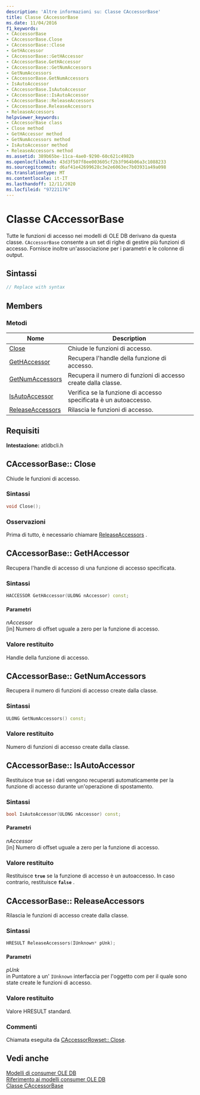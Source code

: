 ```yaml
---
description: 'Altre informazioni su: Classe CAccessorBase'
title: Classe CAccessorBase
ms.date: 11/04/2016
f1_keywords:
- CAccessorBase
- CAccessorBase.Close
- CAccessorBase::Close
- GetHAccessor
- CAccessorBase::GetHAccessor
- CAccessorBase.GetHAccessor
- CAccessorBase::GetNumAccessors
- GetNumAccessors
- CAccessorBase.GetNumAccessors
- IsAutoAccessor
- CAccessorBase.IsAutoAccessor
- CAccessorBase::IsAutoAccessor
- CAccessorBase::ReleaseAccessors
- CAccessorBase.ReleaseAccessors
- ReleaseAccessors
helpviewer_keywords:
- CAccessorBase class
- Close method
- GetHAccessor method
- GetNumAccessors method
- IsAutoAccessor method
- ReleaseAccessors method
ms.assetid: 389b65be-11ca-4ae0-9290-60c621c4982b
ms.openlocfilehash: 43d3f507f8ee003605cf2b3f964b06a3c1088233
ms.sourcegitcommit: d6af41e42699628c3e2e6063ec7b03931a49a098
ms.translationtype: MT
ms.contentlocale: it-IT
ms.lasthandoff: 12/11/2020
ms.locfileid: "97221176"
---
```

# <a name="caccessorbase-class"></a>Classe CAccessorBase

Tutte le funzioni di accesso nei modelli di OLE DB derivano da questa classe. `CAccessorBase` consente a un set di righe di gestire più funzioni di accesso. Fornisce inoltre un'associazione per i parametri e le colonne di output.

## <a name="syntax"></a>Sintassi

```cpp
// Replace with syntax
```

## <a name="members"></a>Members

### <a name="methods"></a>Metodi

| Nome | Description |
|--|--|
| [Close](#close) | Chiude le funzioni di accesso. |
| [GetHAccessor](#geth) | Recupera l'handle della funzione di accesso. |
| [GetNumAccessors](#getnum) | Recupera il numero di funzioni di accesso create dalla classe. |
| [IsAutoAccessor](#isauto) | Verifica se la funzione di accesso specificata è un autoaccesso. |
| [ReleaseAccessors](#release) | Rilascia le funzioni di accesso. |

## <a name="requirements"></a>Requisiti

**Intestazione:** atldbcli.h

## <a name="caccessorbaseclose"></a><a name="close"></a> CAccessorBase:: Close

Chiude le funzioni di accesso.

### <a name="syntax"></a>Sintassi

```cpp
void Close();
```

### <a name="remarks"></a>Osservazioni

Prima di tutto, è necessario chiamare [ReleaseAccessors](#release) .

## <a name="caccessorbasegethaccessor"></a><a name="geth"></a> CAccessorBase:: GetHAccessor

Recupera l'handle di accesso di una funzione di accesso specificata.

### <a name="syntax"></a>Sintassi

```cpp
HACCESSOR GetHAccessor(ULONG nAccessor) const;
```

#### <a name="parameters"></a>Parametri

*nAccessor*<br/>
[in] Numero di offset uguale a zero per la funzione di accesso.

### <a name="return-value"></a>Valore restituito

Handle della funzione di accesso.

## <a name="caccessorbasegetnumaccessors"></a><a name="getnum"></a> CAccessorBase:: GetNumAccessors

Recupera il numero di funzioni di accesso create dalla classe.

### <a name="syntax"></a>Sintassi

```cpp
ULONG GetNumAccessors() const;
```

### <a name="return-value"></a>Valore restituito

Numero di funzioni di accesso create dalla classe.

## <a name="caccessorbaseisautoaccessor"></a><a name="isauto"></a> CAccessorBase:: IsAutoAccessor

Restituisce true se i dati vengono recuperati automaticamente per la funzione di accesso durante un'operazione di spostamento.

### <a name="syntax"></a>Sintassi

```cpp
bool IsAutoAccessor(ULONG nAccessor) const;
```

#### <a name="parameters"></a>Parametri

*nAccessor*<br/>
[in] Numero di offset uguale a zero per la funzione di accesso.

### <a name="return-value"></a>Valore restituito

Restituisce **`true`** se la funzione di accesso è un autoaccesso. In caso contrario, restituisce **`false`** .

## <a name="caccessorbasereleaseaccessors"></a><a name="release"></a> CAccessorBase:: ReleaseAccessors

Rilascia le funzioni di accesso create dalla classe.

### <a name="syntax"></a>Sintassi

```cpp
HRESULT ReleaseAccessors(IUnknown* pUnk);
```

#### <a name="parameters"></a>Parametri

*pUnk*<br/>
in Puntatore a un' `IUnknown` interfaccia per l'oggetto com per il quale sono state create le funzioni di accesso.

### <a name="return-value"></a>Valore restituito

Valore HRESULT standard.

### <a name="remarks"></a>Commenti

Chiamata eseguita da [CAccessorRowset:: Close](./caccessorrowset-class.md#close).

## <a name="see-also"></a>Vedi anche

[Modelli di consumer OLE DB](../../data/oledb/ole-db-consumer-templates-cpp.md)<br/>
[Riferimento ai modelli consumer OLE DB](../../data/oledb/ole-db-consumer-templates-reference.md)<br/>
[Classe CAccessorBase](../../data/oledb/caccessorbase-class.md)
